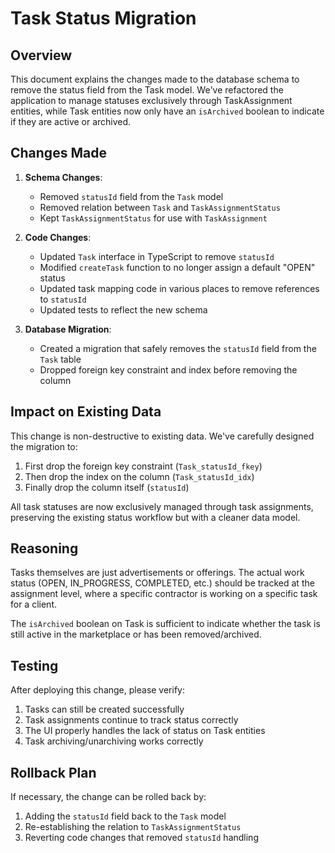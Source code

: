# Task Status Migration

## Overview

This document explains the changes made to the database schema to remove the status field from the Task model. We've refactored the application to manage statuses exclusively through TaskAssignment entities, while Task entities now only have an `isArchived` boolean to indicate if they are active or archived.

## Changes Made

1. **Schema Changes**:
   - Removed `statusId` field from the `Task` model
   - Removed relation between `Task` and `TaskAssignmentStatus`
   - Kept `TaskAssignmentStatus` for use with `TaskAssignment`

2. **Code Changes**:
   - Updated `Task` interface in TypeScript to remove `statusId`
   - Modified `createTask` function to no longer assign a default "OPEN" status
   - Updated task mapping code in various places to remove references to `statusId`
   - Updated tests to reflect the new schema

3. **Database Migration**:
   - Created a migration that safely removes the `statusId` field from the `Task` table
   - Dropped foreign key constraint and index before removing the column

## Impact on Existing Data

This change is non-destructive to existing data. We've carefully designed the migration to:

1. First drop the foreign key constraint (`Task_statusId_fkey`)
2. Then drop the index on the column (`Task_statusId_idx`)
3. Finally drop the column itself (`statusId`)

All task statuses are now exclusively managed through task assignments, preserving the existing status workflow but with a cleaner data model.

## Reasoning

Tasks themselves are just advertisements or offerings. The actual work status (OPEN, IN_PROGRESS, COMPLETED, etc.) should be tracked at the assignment level, where a specific contractor is working on a specific task for a client. 

The `isArchived` boolean on Task is sufficient to indicate whether the task is still active in the marketplace or has been removed/archived.

## Testing

After deploying this change, please verify:

1. Tasks can still be created successfully
2. Task assignments continue to track status correctly
3. The UI properly handles the lack of status on Task entities
4. Task archiving/unarchiving works correctly

## Rollback Plan

If necessary, the change can be rolled back by:

1. Adding the `statusId` field back to the `Task` model
2. Re-establishing the relation to `TaskAssignmentStatus`
3. Reverting code changes that removed `statusId` handling 
